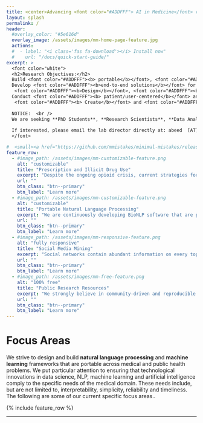 ```yaml
---
title: <center>Advancing <font color="#ADDFFF"> AI in Medicine</font> via innovative <font color="#ADDFFF"> natural language processing </font> and <font color="#ADDFFF"> data science </font> methods</center>
layout: splash
permalink: /
header:
  #overlay_color: "#5e616d"
  overlay_image: /assets/images/mm-home-page-feature.jpg
  actions:
  #  - label: "<i class='fas fa-download'></i> Install now"
  #    url: "/docs/quick-start-guide/"
excerpt: >
  <font color="white">
  <h2>Research Objectives:</h2>
  Build <font color="#ADDFFF"><b> portable</b></font>, <font color="#ADDFFF"> <b> customizable </b></font> and <font color="#ADDFFF"><b> interpretable </b></font> systems for medical free text processing. <br />
  Develop <font color="#ADDFFF"><b>end-to-end solutions</b></font> for <font color="#ADDFFF"><b>medical</b></font> and <font color="#ADDFFF"><b>public health</b></font> problems of high significance. <br />
   <font color="#ADDFFF"><b>Design</b></font>, <font color="#ADDFFF"><b>implement</b></font> and <font color="#ADDFFF"><b>deploy</b></font> innovative <font color="#ADDFFF"><b>natural language processing</b></font> and <font color="#ADDFFF"><b>machine learning</b></font> methods. <br />
  Conduct <font color="#ADDFFF"><b> patient/user-centered</b></font> and <font color="#ADDFFF"><b> population-focused interdisciplinary research</b></font>.<br />
   <font color="#ADDFFF"><b> Create</b></font> and <font color="#ADDFFF"><b>share</b></font> easily-to-use text mining, machine learning, natural language processing and artificial intelligence solutions. <br /> <br />
  
  NOTICE:  <br />
  We are seeking **PhD Students**, **Research Scientists**, **Data Analysts** and **Research Assistants**. Areas of interest include: Natural Language Processing, Machine Learning, Social Media Mining, Statistics and Public Health.<br />
  
  If interested, please email the lab director directly at: abeed  [AT]  dbmi.emory.edu 
  </font>

#  <small><a href="https://github.com/mmistakes/minimal-mistakes/releases/tag/4.16.6">Latest release v4.16.6</a></small>
feature_row:
  - #image_path: /assets/images/mm-customizable-feature.png
    alt: "customizable"
    title: "Prescription and Illicit Drug Use"
    excerpt: "Despite the ongoing opioid crisis, current strategies for close-to-real-time monitoring and characterizing drug usage are laggy. <b>We are building methods and tools that leverage data from sources such as social media and electronic health records to generate statistics in close to real time, predict potential future problems, and empower domain experts who are fighting the crisis </b>."
    url: ""
    btn_class: "btn--primary"
    btn_label: "Learn more"
  - #image_path: /assets/images/mm-customizable-feature.png
    alt: "customizable"
    title: "Portable Natural Language Processing"
    excerpt: "We are continuously developing BioNLP software that are portable across medical domain problems, and don't <b>live and die</b> with narrow-scope medical studies. We  implement methods for text classification, information detection and extraction, text representation and normalization, topic analyses and visualization."
    url: ""
    btn_class: "btn--primary"
    btn_label: "Learn more"
  - #image_path: /assets/images/mm-responsive-feature.png
    alt: "fully responsive"
    title: "Social Media Mining"
    excerpt: "Social networks contain abundant information on every topic. Adoption of social media is now at an all-time high, and the number of people using social media continues to grow. We are innovating strategies for curating and utilizing social media data for medical and public health tasks. We are also continuously exploring new uses for social media data."
    url: ""
    btn_class: "btn--primary"
    btn_label: "Learn more"
  - #image_path: /assets/images/mm-free-feature.png
    alt: "100% free"
    title: "Public Research Resources"
    excerpt: "We strongly believe in community-driven and reproducible research. Therefore, we commited to create health text mining resources, data and software, and releasing them publicly to the research community. "
    url: ""
    btn_class: "btn--primary"
    btn_label: "Learn more"      
---
```


<h1>Focus Areas</h1>
<p>We strive to design and build <b>natural language processing</b> and <b> machine learning</b> frameworks that are portable across medical and public health problems. We put particular attention to ensuring that technological innovations in data science, NLP, machine learning and artificial intelligence comply to the specific needs of the medical domain. These needs include, but are not limited to, interpretability, simplicity, reliability and timeliness. The following are some of our current specific focus areas..
  
  <p>
{% include feature_row %}

---
